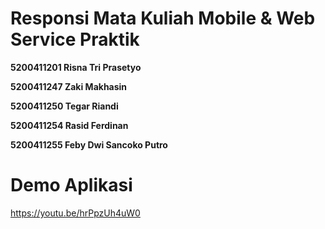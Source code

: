 # Responsi Mata Kuliah Mobile & Web Service Praktik

**5200411201 Risna Tri Prasetyo**

**5200411247 Zaki Makhasin**

**5200411250 Tegar Riandi**

**5200411254 Rasid Ferdinan**

**5200411255 Feby Dwi Sancoko Putro**


# Demo Aplikasi

https://youtu.be/hrPpzUh4uW0
